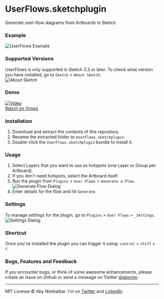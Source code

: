# UserFlows.sketchplugin
Generate user-flow diagrams from Artboards in Sketch

### Example
![UserFlows Example](http://silverux.com/sketchplugins/userflows/assets/exampleflow.jpg)

### Supported Versions
UserFlows is only supported in Sketch 3.3 or later. To check what version you have installed, go to `Sketch` > `About Sketch`.  
![About Sketch](http://silverux.com/ig-auth/assets/sketchsquares-8a.png)

### Demo
[![Video](https://i.vimeocdn.com/video/515230130.jpg?mw=1920)](https://vimeo.com/125210768)  
[Watch on Vimeo](https://vimeo.com/125210768)

### Installation  
1. Download and extract the contents of this repository.
2. Rename the extracted folder to `UserFlows.sketchplugin`.
3. Double-click the `UserFlows.sketchplugin` bundle to install it.

### Usage
1. Select Layers that you want to use as hotspots (one Layer or Group per Artboard).
2. If you don't need hotspots, select the Artboard itself.
3. Run the plugin from `Plugins` > `User Flows` > `Generate a Flow`.
![Generate Flow Dialog](http://silverux.com/sketchplugins/userflows/assets/generate_flow_dialog.png)
4. Enter details for the flow and hit `Generate`.

### Settings
To manage settings for the plugin, go to `Plugins` > `User Flows` > `_Settings`.  
![Settings Dialog](http://silverux.com/sketchplugins/userflows/assets/settings_dialog.png)

### Shortcut
Once you've installed the plugin you can trigger it using: `control` + `shift` + `f`.

### Bugs, Features and Feedback
If you encounter bugs, or think of some awesome enhancements, please create an Issue on Github or send a message on Twitter [@abynim](http://twitter.com/abynim).

---

MIT License © Aby Nimbalkar. I'm on [Twitter](http://twitter.com/abynim) and [LinkedIn](http://tw.linkedin.com/in/abynim/).